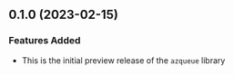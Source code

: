 ## 0.1.0 (2023-02-15)

### Features Added

* This is the initial preview release of the `azqueue` library
